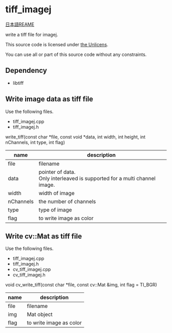 # tiff_imagej
[日本語REAME](https://github.com/for-tokyo/tiff_imagej/README_JA.md)

write a tiff file for imagej.

This source code is licensed under [the Unlicens](http://unlicense.org/).

You can use all or part of this source code without any constraints.


## Dependency
- libtiff


## Write image data as tiff file
Use the following files.
- tiff_imagej.cpp
- tiff_imagej.h	

write_tiff(const char *file, const void *data, int width, int height, int nChannels,
			   int type, int flag)
         
| name | description |
----|---- 
| file | filename |
| data | pointer of data. <br>Only interleaved is supported for a multi channel image. |
| width | width of image |
| nChannels | the number of channels |
| type | type of image |
| flag | to write image as color |

## Write cv::Mat as tiff file
Use the following files.
- tiff_imagej.cpp
- tiff_imagej.h
- cv_tiff_imagej.cpp	
- cv_tiff_imagej.h

void cv_write_tiff(const char *file, const cv::Mat &img, int flag = TI_BGR)

| name | description |
----|---- 
| file | filename |
| img | Mat object |
| flag | to write image as color |


